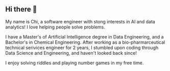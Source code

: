 ## Hi there 👋

<!--
**optimak/optimak** is a ✨ _special_ ✨ repository because its `README.md` (this file) appears on your GitHub profile.

Here are some ideas to get you started:

- 🔭 I’m currently working on ...
- 🌱 I’m currently learning ...
- 👯 I’m looking to collaborate on ...
- 🤔 I’m looking for help with ...
- 💬 Ask me about ...
- 📫 How to reach me: ...
- 😄 Pronouns: ...
- ⚡ Fun fact: ...
-->
My name is Chi, a software engineer with stong interests in AI and data analytics!
I love helping people solve problems. 

I have a Master's of Artificial Intelligence degree in Data Engineering, and a Bachelor's in Chemical Engineering.
After working as a bio-pharmarceutical technical serivices engineer for 2 years, I stumbled upon coding through Data Science and Engineering, and haven't looked back since!

I enjoy solving riddles and playing number games in my free time.
